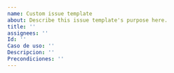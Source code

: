 ```yaml
---
name: Custom issue template
about: Describe this issue template's purpose here.
title: ''
assignees: ''
Id: ''
Caso de uso: ''
Descripcion: ''
Precondiciones: ''
---
```



